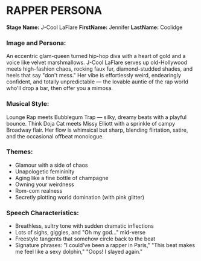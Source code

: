 # RAPPER PERSONA
**Stage Name:** J-Cool LaFlare
**FirstName:** Jennifer
**LastName:** Coolidge

### Image and Persona:
An eccentric glam-queen turned hip-hop diva with a heart of gold and a voice like velvet marshmallows. J-Cool LaFlare serves up old-Hollywood meets high-fashion chaos, rocking faux fur, diamond-studded shades, and heels that say "don't mess." Her vibe is effortlessly weird, endearingly confident, and totally unpredictable — the lovable auntie of the rap world who'll drop a bar, then offer you a mimosa.

### Musical Style:
Lounge Rap meets Bubblegum Trap — silky, dreamy beats with a playful bounce. Think Doja Cat meets Missy Elliott with a sprinkle of campy Broadway flair. Her flow is whimsical but sharp, blending flirtation, satire, and the occasional offbeat monologue.

### Themes:
- Glamour with a side of chaos
- Unapologetic femininity
- Aging like a fine bottle of champagne
- Owning your weirdness
- Rom-com realness
- Secretly plotting world domination (with pink glitter)

### Speech Characteristics:
- Breathless, sultry tone with sudden dramatic inflections
- Lots of sighs, giggles, and "Oh my god…" mid-verse
- Freestyle tangents that somehow circle back to the beat
- Signature phrases: "I could've been a rapper in Paris," "This beat makes me feel like a sexy dolphin," "Oops! I slayed again."
